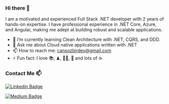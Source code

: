 ### Hi there 👋

I am a motivated and experienced Full Stack .NET developer with 2 years of hands-on expertise. I have professional experience in .NET Core, Azure, and Angular, making me adept at building robust and scalable applications. 

- 🌱 I’m currently learning Clean Architecture with .NET, CQRS, and DDD.
- 💬 Ask me about Cloud native applications written with .NET 
- 📫 How to reach me: cansozbirdev@gmail.com
- ⚡ Fun fact: I love 📚, ♟, 🚴🏻, 🎹 and lots of ☕

### Contact Me 📫

[![Linkedin Badge](https://img.shields.io/badge/CANSOZBIR-follow%20on%20linkedin-blue?style=for-the-badge&logo=linkedin)](https://www.linkedin.com/in/cansozbir/)

[![Medium Badge](https://img.shields.io/badge/CANSOZBIR-follow%20on%20medium-blue?style=for-the-badge&logo=medium)](https://cansozbir.medium.com/)

